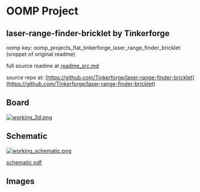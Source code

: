 # OOMP Project  
## laser-range-finder-bricklet  by Tinkerforge  
  
oomp key: oomp_projects_flat_tinkerforge_laser_range_finder_bricklet  
(snippet of original readme)  
  
  
  full source readme at [readme_src.md](readme_src.md)  
  
source repo at: [https://github.com/Tinkerforge/laser-range-finder-bricklet](https://github.com/Tinkerforge/laser-range-finder-bricklet)  
## Board  
  
[![working_3d.png](working_3d_600.png)](working_3d.png)  
## Schematic  
  
[![working_schematic.png](working_schematic_600.png)](working_schematic.png)  
  
[schematic pdf](working_schematic.pdf)  
## Images  
